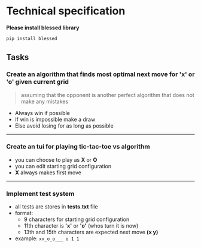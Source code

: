 # Technical specification

**Please install blessed library**
```bash
pip install blessed
```

## Tasks

### Create an algorithm that finds most optimal next move for 'x' or 'o' given current grid
> assuming that the opponent is another perfect algorithm that does not make any mistakes
- Always win if possible
- If win is impossible make a draw
- Else avoid losing for as long as possible

---
### Create an tui for playing tic-tac-toe vs algorithm
- you can choose to play as **X** or **O**
- you can edit starting grid configuration
- **X** always makes first move

---
### Implement test system
- all tests are stores in **tests.txt** file
- format:
	- 9 characters for starting grid configuration
	- 11th character is **'x'** or **'o'** (whos turn it is now)
	- 13th and 15th characters are expected next move **(x y)**
- example:
```xx_o_o___ o 1 1```
